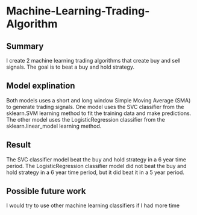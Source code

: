 # Machine-Learning-Trading-Algorithm
## Summary
I create 2 machine learning trading algorithms that create buy and sell signals. The goal is to beat a buy and hold strategy. 
## Model explination
Both models uses a short and long window Simple Moving Average (SMA) to generate trading signals. One model uses the SVC classifier from the sklearn.SVM learning method to fit the training data and make predictions. The other model uses the LogisticRegression classifier from the sklearn.linear_model learning method.
## Result
The SVC classifier model beat the buy and hold strategy in a 6 year time period. The LogisticRegression classifier model did not beat the buy and hold strategy in a 6 year time period, but it did beat it in a 5 year period.
## Possible future work
I would try to use other machine learning classifiers if I had more time

